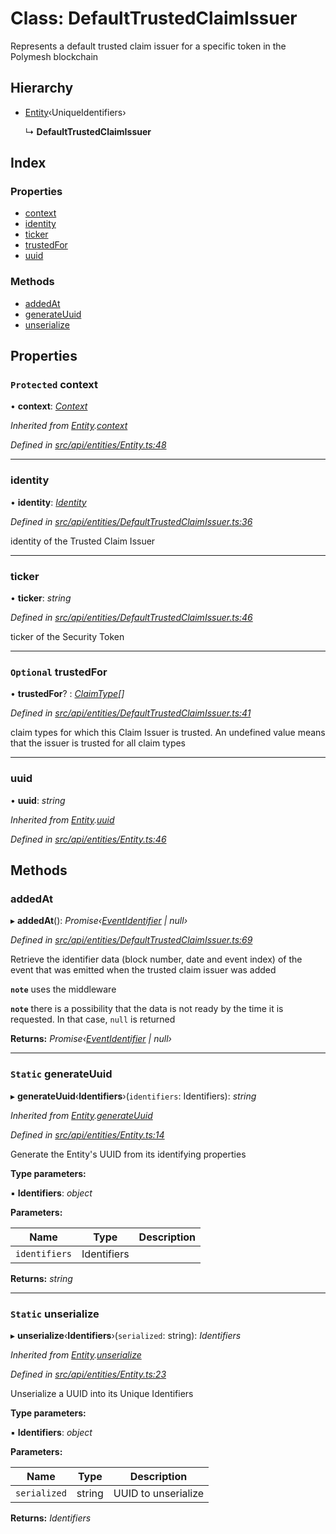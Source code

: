 # Class: DefaultTrustedClaimIssuer

Represents a default trusted claim issuer for a specific token in the Polymesh blockchain

## Hierarchy

* [Entity](entity.md)‹UniqueIdentifiers›

  ↳ **DefaultTrustedClaimIssuer**

## Index

### Properties

* [context](defaulttrustedclaimissuer.md#protected-context)
* [identity](defaulttrustedclaimissuer.md#identity)
* [ticker](defaulttrustedclaimissuer.md#ticker)
* [trustedFor](defaulttrustedclaimissuer.md#optional-trustedfor)
* [uuid](defaulttrustedclaimissuer.md#uuid)

### Methods

* [addedAt](defaulttrustedclaimissuer.md#addedat)
* [generateUuid](defaulttrustedclaimissuer.md#static-generateuuid)
* [unserialize](defaulttrustedclaimissuer.md#static-unserialize)

## Properties

### `Protected` context

• **context**: *[Context](context.md)*

*Inherited from [Entity](entity.md).[context](entity.md#protected-context)*

*Defined in [src/api/entities/Entity.ts:48](https://github.com/PolymathNetwork/polymesh-sdk/blob/05b527a2/src/api/entities/Entity.ts#L48)*

___

###  identity

• **identity**: *[Identity](identity.md)*

*Defined in [src/api/entities/DefaultTrustedClaimIssuer.ts:36](https://github.com/PolymathNetwork/polymesh-sdk/blob/05b527a2/src/api/entities/DefaultTrustedClaimIssuer.ts#L36)*

identity of the Trusted Claim Issuer

___

###  ticker

• **ticker**: *string*

*Defined in [src/api/entities/DefaultTrustedClaimIssuer.ts:46](https://github.com/PolymathNetwork/polymesh-sdk/blob/05b527a2/src/api/entities/DefaultTrustedClaimIssuer.ts#L46)*

ticker of the Security Token

___

### `Optional` trustedFor

• **trustedFor**? : *[ClaimType](../enums/claimtype.md)[]*

*Defined in [src/api/entities/DefaultTrustedClaimIssuer.ts:41](https://github.com/PolymathNetwork/polymesh-sdk/blob/05b527a2/src/api/entities/DefaultTrustedClaimIssuer.ts#L41)*

claim types for which this Claim Issuer is trusted. An undefined value means that the issuer is trusted for all claim types

___

###  uuid

• **uuid**: *string*

*Inherited from [Entity](entity.md).[uuid](entity.md#uuid)*

*Defined in [src/api/entities/Entity.ts:46](https://github.com/PolymathNetwork/polymesh-sdk/blob/05b527a2/src/api/entities/Entity.ts#L46)*

## Methods

###  addedAt

▸ **addedAt**(): *Promise‹[EventIdentifier](../interfaces/eventidentifier.md) | null›*

*Defined in [src/api/entities/DefaultTrustedClaimIssuer.ts:69](https://github.com/PolymathNetwork/polymesh-sdk/blob/05b527a2/src/api/entities/DefaultTrustedClaimIssuer.ts#L69)*

Retrieve the identifier data (block number, date and event index) of the event that was emitted when the trusted claim issuer was added

**`note`** uses the middleware

**`note`** there is a possibility that the data is not ready by the time it is requested. In that case, `null` is returned

**Returns:** *Promise‹[EventIdentifier](../interfaces/eventidentifier.md) | null›*

___

### `Static` generateUuid

▸ **generateUuid**‹**Identifiers**›(`identifiers`: Identifiers): *string*

*Inherited from [Entity](entity.md).[generateUuid](entity.md#static-generateuuid)*

*Defined in [src/api/entities/Entity.ts:14](https://github.com/PolymathNetwork/polymesh-sdk/blob/05b527a2/src/api/entities/Entity.ts#L14)*

Generate the Entity's UUID from its identifying properties

**Type parameters:**

▪ **Identifiers**: *object*

**Parameters:**

Name | Type | Description |
------ | ------ | ------ |
`identifiers` | Identifiers |   |

**Returns:** *string*

___

### `Static` unserialize

▸ **unserialize**‹**Identifiers**›(`serialized`: string): *Identifiers*

*Inherited from [Entity](entity.md).[unserialize](entity.md#static-unserialize)*

*Defined in [src/api/entities/Entity.ts:23](https://github.com/PolymathNetwork/polymesh-sdk/blob/05b527a2/src/api/entities/Entity.ts#L23)*

Unserialize a UUID into its Unique Identifiers

**Type parameters:**

▪ **Identifiers**: *object*

**Parameters:**

Name | Type | Description |
------ | ------ | ------ |
`serialized` | string | UUID to unserialize  |

**Returns:** *Identifiers*
